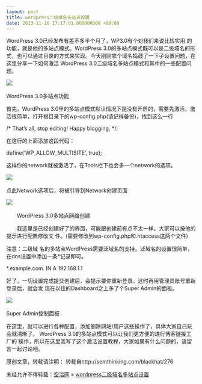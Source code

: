 ```yaml
---
layout: post
title: wordpress二级域名多站点设置
date: 2013-11-16 17:17:01.000000000 +08:00
---
```


WordPress 3.0已经发布有差不多半个月了，WP3.0有个对我们来说比较实用 的功能，就是他的多站点模式。WordPress 3.0的多站点模式既可以是二级域名的形式，也可以通过目录的方式来实现。今天刚刚拿个域名捣鼓了一下子设置问题，在这里分享一下如何激活 WordPress 3.0二级域名多站点模式和其中的一些配置问题。

![](http://www.admin5.com/upimg/allimg/100707/1422220.jpg) 

WordPress 3.0多站点功能

首先，WordPress 3.0里的多站点模式默认情况下是没有开启的，需要先激活。激活很简单，打开根目录下的wp-config.php(请记得备份)，找到这么一行

/* That’s all, stop editing! Happy blogging. */:

在这行的上面添加这段代码：

define(‘WP_ALLOW_MULTISITE’, true);

这样你的network就被激活了，在Tools栏下也会多一个network的选项。

![](http://www.admin5.com/upimg/allimg/100707/1422221.jpg) 

点此Network选项后，将被引导到Network创建页面

![](http://www.admin5.com/upimg/allimg/100707/1422222.jpg) 

　　WordPress 3.0多站点网络创建

　　我这里是已经创建好了的界面，可能跟创建前有点不太一样。大家可以按他的提示进行配置修改文 件。(需要修改到wp-config.php和.htaccess这两个文件)

注意：二级域 名的多站点WordPress需要泛域名的支持。泛域名的设置很简单，在dns设置中添加一条*记录即可。

*.example.com. IN A 192.168.1.1

好了，一切设置完成提交创建后，会提示要你重新登录。这时再用管理员账号重新登录后，就会发 现在以往的Dashboard之上多了个Super Admin的面板。

![](http://www.admin5.com/upimg/allimg/100707/1422223.jpg) 

Super Admin控制面板

在这里，就可以进行各种配置，添加删除网站/用户这些操作了，具体大家自己玩会就清晰了。 WordPress 3.0的多站点模式可以让我们更方便的进行博客链接工厂的 操作，所以在这里我写了这个激活设置教程，大家如果有什么问题的，请留言一起讨论吧。

原创文章，转载请注明： 转载自http://semthinking.com/blackhat/276

未经允许不得转载：[空洽网](http://kongqia.com) » [wordpress二级域名多站点设置](http://kongqia.com/17970.html)


